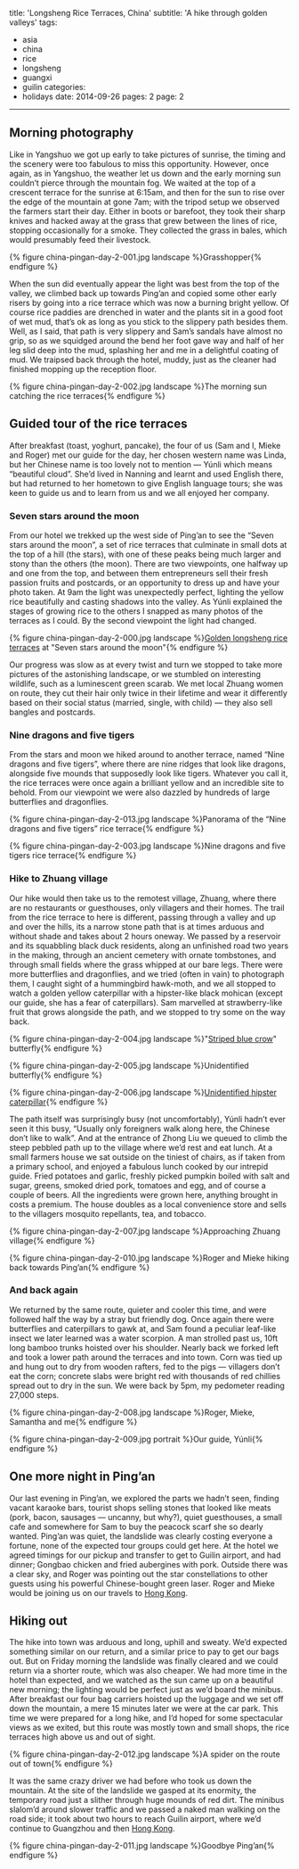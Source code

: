 title: 'Longsheng Rice Terraces, China'
subtitle: 'A hike through golden valleys'
tags:
  - asia
  - china
  - rice
  - longsheng
  - guangxi
  - guilin
categories:
  - holidays
date: 2014-09-26
pages: 2
page: 2
---

## Morning photography

Like in Yangshuo we got up early to take pictures of sunrise, the timing and the scenery were too fabulous to miss this opportunity. However, once again, as in Yangshuo, the weather let us down and the early morning sun couldn’t pierce through the mountain fog. We waited at the top of a crescent terrace for the sunrise at 6:15am, and then for the sun to rise over the edge of the mountain at gone 7am; with the tripod setup we observed the farmers start their day. Either in boots or barefoot, they took their sharp knives and hacked away at the grass that grew between the lines of rice, stopping occasionally for a smoke. They collected the grass in bales, which would presumably feed their livestock.

{% figure china-pingan-day-2-001.jpg landscape %}Grasshopper{% endfigure %}

When the sun did eventually appear the light was best from the top of the valley, we climbed back up towards Ping’an and copied some other early risers by going into a rice terrace which was now a burning bright yellow. Of course rice paddies are drenched in water and the plants sit in a good foot of wet mud, that’s ok as long as you stick to the slippery path besides them. Well, as I said, that path is very slippery and Sam’s sandals have almost no grip, so as we squidged around the bend her foot gave way and half of her leg slid deep into the mud, splashing her and me in a delightful coating of mud. We traipsed back through the hotel, muddy, just as the cleaner had finished mopping up the reception floor.

{% figure china-pingan-day-2-002.jpg landscape %}The morning sun catching the rice terraces{% endfigure %}

## Guided tour of the rice terraces

After breakfast (toast, yoghurt, pancake), the four of us (Sam and I, Mieke and Roger) met our guide for the day, her chosen western name was Linda, but her Chinese name is too lovely not to mention — Yúnli which means “beautiful cloud”. She’d lived in Nanning and learnt and used English there, but had returned to her hometown to give English language tours; she was keen to guide us and to learn from us and we all enjoyed her company.

### Seven stars around the moon

From our hotel we trekked up the west side of Ping’an to see the “Seven stars around the moon”, a set of rice terraces that culminate in small dots at the top of a hill (the stars), with one of these peaks being much larger and stony than the others (the moon). There are two viewpoints, one halfway up and one from the top, and between them entrepreneurs sell their fresh passion fruits and postcards, or an opportunity to dress up and have your photo taken. At 9am the light was unexpectedly perfect, lighting the yellow rice beautifully and casting shadows into the valley. As Yúnli explained the stages of growing rice to the others I snapped as many photos of the terraces as I could. By the second viewpoint the light had changed.

{% figure china-pingan-day-2-000.jpg landscape %}[Golden longsheng rice terraces](https://500px.com/photo/87435759/golden-rice-terraces-by-paul-hayes) at "Seven stars around the moon"{% endfigure %}

Our progress was slow as at every twist and turn we stopped to take more pictures of the astonishing landscape, or we stumbled on interesting wildlife, such as a luminescent green scarab. We met local Zhuang women on route, they cut their hair only twice in their lifetime and wear it differently based on their social status (married, single, with child) — they also sell bangles and postcards.

### Nine dragons and five tigers

From the stars and moon we hiked around to another terrace, named “Nine dragons and five tigers”, where there are nine ridges that look like dragons, alongside five mounds that supposedly look like tigers. Whatever you call it, the rice terraces were once again a brilliant yellow and an incredible site to behold. From our viewpoint we were also dazzled by hundreds of large butterflies and dragonflies.

{% figure china-pingan-day-2-013.jpg landscape %}Panorama of the “Nine dragons and five tigers” rice terrace{% endfigure %}

{% figure china-pingan-day-2-003.jpg landscape %}Nine dragons and five tigers rice terrace{% endfigure %}

### Hike to Zhuang village

Our hike would then take us to the remotest village, Zhuang, where there are no restaurants or guesthouses, only villagers and their homes. The trail from the rice terrace to here is different, passing through a valley and up and over the hills, its a narrow stone path that is at times arduous and without shade and takes about 2 hours oneway. We passed by a reservoir and its squabbling black duck residents, along an unfinished road two years in the making, through an ancient cemetery with ornate tombstones, and through small fields where the grass whipped at our bare legs. There were more butterflies and dragonflies, and we tried (often in vain) to photograph them, I caught sight of a hummingbird hawk-moth, and we all stopped to watch a golden yellow caterpillar with a hipster-like black mohican (except our guide, she has a fear of caterpillars). Sam marvelled at strawberry-like fruit that grows alongside the path, and we stopped to try some on the way back.

{% figure china-pingan-day-2-004.jpg landscape %}"[Striped blue crow](http://www.projectnoah.org/spottings/876806003)" butterfly{% endfigure %}

{% figure china-pingan-day-2-005.jpg landscape %}Unidentified butterfly{% endfigure %}

{% figure china-pingan-day-2-006.jpg landscape %}[Unidentified hipster caterpillar](http://www.projectnoah.org/spottings/883136003){% endfigure %}

The path itself was surprisingly busy (not uncomfortably), Yúnli hadn’t ever seen it this busy, “Usually only foreigners walk along here, the Chinese don’t like to walk”. And at the entrance of Zhong Liu we queued to climb the steep pebbled path up to the village where we’d rest and eat lunch. At a small farmers house we sat outside on the tiniest of chairs, as if taken from a primary school, and enjoyed a fabulous lunch cooked by our intrepid guide. Fried potatoes and garlic, freshly picked pumpkin boiled with salt and sugar, greens, smoked dried pork, tomatoes and egg, and of course a couple of beers. All the ingredients were grown here, anything brought in costs a premium. The house doubles as a local convenience store and sells to the villagers mosquito repellants, tea, and tobacco.

{% figure china-pingan-day-2-007.jpg landscape %}Approaching Zhuang village{% endfigure %}

{% figure china-pingan-day-2-010.jpg landscape %}Roger and Mieke hiking back towards Ping’an{% endfigure %}

### And back again

We returned by the same route, quieter and cooler this time, and were followed half the way by a stray but friendly dog. Once again there were butterflies and caterpillars to gawk at, and Sam found a peculiar leaf-like insect we later learned was a water scorpion. A man strolled past us, 10ft long bamboo trunks hoisted over his shoulder. Nearly back we forked left and took a lower path around the terraces and into town. Corn was tied up and hung out to dry from wooden rafters, fed to the pigs — villagers don’t eat the corn; concrete slabs were bright red with thousands of red chillies spread out to dry in the sun. We were back by 5pm, my pedometer reading 27,000 steps.

{% figure china-pingan-day-2-008.jpg landscape %}Roger, Mieke, Samantha and me{% endfigure %}

{% figure china-pingan-day-2-009.jpg portrait %}Our guide, Yúnli{% endfigure %}

## One more night in Ping’an

Our last evening in Ping’an, we explored the parts we hadn’t seen, finding vacant karaoke bars, tourist shops selling stones that looked like meats (pork, bacon, sausages — uncanny, but why?), quiet guesthouses, a small cafe and somewhere for Sam to buy the peacock scarf she so dearly wanted. Ping’an was quiet, the landslide was clearly costing everyone a fortune, none of the expected tour groups could get here. At the hotel we agreed timings for our pickup and transfer to get to Guilin airport, and had dinner; Gongbao chicken and fried aubergines with pork. Outside there was a clear sky, and Roger was pointing out the star constellations to other guests using his powerful Chinese-bought green laser. Roger and Mieke would be joining us on our travels to [Hong Kong](/2014/09/hong-kong-china/).

## Hiking out

The hike into town was arduous and long, uphill and sweaty. We’d expected something similar on our return, and a similar price to pay to get our bags out. But on Friday morning the landslide was finally cleared and we could return via a shorter route, which was also cheaper. We had more time in the hotel than expected, and we watched as the sun came up on a beautiful new morning; the lighting would be perfect just as we’d board the minibus. After breakfast our four bag carriers hoisted up the luggage and we set off down the mountain, a mere 15 minutes later we were at the car park. This time we were prepared for a long hike, and I’d hoped for some spectacular views as we exited, but this route was mostly town and small shops, the rice terraces high above us and out of sight.

{% figure china-pingan-day-2-012.jpg landscape %}A spider on the route out of town{% endfigure %}

It was the same crazy driver we had before who took us down the mountain. At the site of the landslide we gasped at its enormity, the temporary road just a slither through huge mounds of red dirt. The minibus slalom’d around slower traffic and we passed a naked man walking on the road side; it took about two hours to reach Guilin airport, where we’d continue to Guangzhou and then [Hong Kong](/2014/09/hong-kong-china/).

{% figure china-pingan-day-2-011.jpg landscape %}Goodbye Ping’an{% endfigure %}
